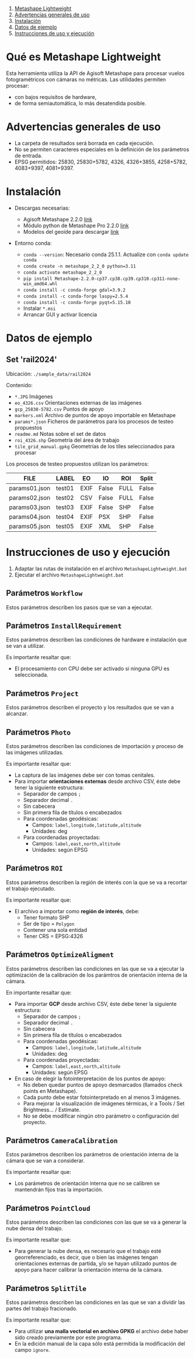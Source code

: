 1. [Metashape Lightweight](#metashape-lightweight)
1. [Advertencias generales de uso](#advertencias-generales-de-uso)
1. [Instalación](#instalacion)
1. [Datos de ejemplo](#datos-de-ejemplo)
1. [Instrucciones de uso y ejecución](#instrucciones-de-uso-y-ejecución)

# Qué es **Metashape Lightweight**

Esta herramienta utiliza la API de Agisoft Metashape para procesar vuelos fotogramétricos con cámaras no métricas.
Las utilidades permiten procesar:
- con bajos requisitos de hardware,
- de forma semiautomática, lo más desatendida posible.

# Advertencias generales de uso

* La carpeta de resultados será borrada en cada ejecución.
* No se permiten caracteres especiales en la definición de los parámetros de entrada.
* EPSG permitidos: 25830, 25830+5782, 4326, 4326+3855, 4258+5782, 4083+9397, 4081+9397.

# Instalación

* Descargas necesarias:
  * Agisoft Metashape 2.2.0 [link](https://download.agisoft.com/metashape-pro_2_2_0_x64.msi)
  * Módulo python de Metashape Pro 2.2.0 [link](https://download.agisoft.com/Metashape-2.2.0-cp37.cp38.cp39.cp310.cp311-none-win_amd64.whl)
  * Modelos del geoide para descargar [link](https://www.agisoft.com/downloads/geoids/)

* Entorno conda:
  * `conda --version`: Necesario conda 25.1.1. Actualize con `conda update conda`
  * `conda create -n metashape_2_2_0 python=3.11`
  * `conda activate metashape_2_2_0`
  * `pip install Metashape-2.2.0-cp37.cp38.cp39.cp310.cp311-none-win_amd64.whl`
  * `conda install -c conda-forge gdal=3.9.2`
  * `conda install -c conda-forge laspy=2.5.4`
  * `conda install -c conda-forge pyqt=5.15.10`
  * Instalar `*.msi`
  * Arrancar GUI y activar licencia

# Datos de ejemplo

## Set 'rail2024'

Ubicación: `./sample_data/rail2024`

Contenido:
* `*.JPG` Imágenes
* `eo_4326.csv` Orientaciones externas de las imágenes
* `gcp_25830-5782.csv` Puntos de apoyo
* `markers.xml` Archivo de puntos de apoyo importable en Metashape
* `params*.json` Ficheros de parámetros para los procesos de testeo propuestos
* `readme.md` Notas sobre el set de datos
* `roi_4326.shp` Geometría del área de trabajo
* `tile_grid_manual.gpkg` Geometrías de los tiles seleccionados para procesar

Los procesos de testeo propuestos utilizan los parámetros:

| FILE          | LABEL  | EO   | IO    | ROI  | Split |
|---------------|--------|------|-------|------|-------|
| params01.json | test01 | EXIF | False | FULL | False |
| params02.json | test02 | CSV  | False | FULL | False |
| params03.json | test03 | EXIF | False | SHP  | False |
| params04.json | test04 | EXIF | PSX   | SHP  | False |
| params05.json | test05 | EXIF | XML   | SHP  | False |

# Instrucciones de uso y ejecución

1. Adaptar las rutas de instalación en el archivo `MetashapeLightweight.bat` 
1. Ejecutar el archivo `MetashapeLightweight.bat`

## Parámetros `Workflow`

Estos parámetros describen los pasos que se van a ejecutar.

## Parámetros `InstallRequirement`

Estos parámetros describen las condiciones de hardware e instalación que se van a utilizar.

Es importante resaltar que:
* El procesamiento con CPU debe ser activado si ninguna GPU es seleccionada.

## Parámetros `Project`

Estos parámetros describen el proyecto y los resultados que se van a alcanzar.

## Parámetros `Photo`

Estos parámetros describen las condiciones de importación y proceso de las imágenes utilizadas.

Es importante resaltar que:
* La captura de las imágenes debe ser con tomas cenitales.
* Para importar **orientaciones externas** desde archivo CSV, éste debe tener la siguiente estructura:
  * Separador de campos `;`
  * Separador decimal `.`
  * Sin cabecera
  * Sin primera fila de títulos o encabezados
  * Para coordenadas geodésicas:
    * Campos: `label,longitude,latitude,altitude`
    * Unidades: deg
  * Para coordenadas proyectadas:
    * Campos: `label,east,north,altitude`
    * Unidades: según EPSG

## Parámetros `ROI`

Estos parámetros describen la región de interés con la que se va a recortar el trabajo ejecutado.

Es importante resaltar que:
* El archivo a importar como **región de interés**, debe:
  * Tener formato SHP
  * Ser de tipo = `Polygon`
  * Contener una sola entidad
  * Tener CRS = EPSG:4326

## Parámetros `OptimizeAligment`

Estos parámetros describen las condiciones en las que se va a ejecutar la optimización de la calibración de los parámtros de orientación interna de la cámara.

En importante resaltar que:
* Para importar **GCP** desde archivo CSV, éste debe tener la siguiente estructura:
  * Separador de campos `;`
  * Separador decimal `.`
  * Sin cabecera
  * Sin primera fila de títulos o encabezados
  * Para coordenadas geodésicas:
    * Campos: `label,longitude,latitude,altitude`
    * Unidades: deg
  * Para coordenadas proyectadas:
    * Campos: `label,east,north,altitude`
    * Unidades: según EPSG
* En caso de elegir la fotointerpretación de los puntos de apoyo:
  * No deben quedar puntos de apoyo desmarcados (llamados check points en Metashape).
  * Cada punto debe estar fotointerpretado en al menos 3 imágenes.
  * Para mejorar la visualización de imágenes térmicas, ir a Tools / Set Brightness... / Estimate.
  * No se debe modificar ningún otro parámetro o configuración del proyecto.
  
## Parámetros `CameraCalibration`

Estos parámetros describen los parámetros de orientación interna de la cámara que se van a considerar.

Es importante resaltar que:
* Los parámetros de orientación interna que no se calibren se mantendrán fijos tras la importación.

## Parámetros `PointCloud`

Estos parámetros describen las condiciones con las que se va a generar la nube densa del trabajo.

Es importante resaltar que:
* Para generar la nube densa, es necesario que el trabajo esté georreferenciado, es decir, que o bien las imágenes tengan orientaciones externas de partida, y/o se hayan utilizado puntos de apoyo para hacer calibrar la orientación interna de la cámara.

## Parámetros `SplitTile`

Estos parámetros describen las condiciones en las que se van a dividir las partes del trabajo fracionado.

Es importante resaltar que:
* Para utilizar **una malla vectorial en archivo GPKG** el archivo debe haber sido creado previamente por este programa.
* En la edición manual de la capa sólo está permitida la modificación del campo `ignore`.
